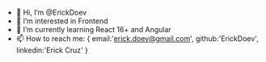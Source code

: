 - 👋 Hi, I’m @ErickDoev
- 👀 I’m interested in Frontend
- 🌱 I’m currently learning React 16+ and Angular
- 📫 How to reach me: {
  email:'erick.doev@gmail.com',
  github:'ErickDoev',
  linkedin:'Erick Cruz'
}

<!---
ErickDoev/ErickDoev is a ✨ special ✨ repository because its `README.md` (this file) appears on your GitHub profile.
You can click the Preview link to take a look at your changes.
--->
